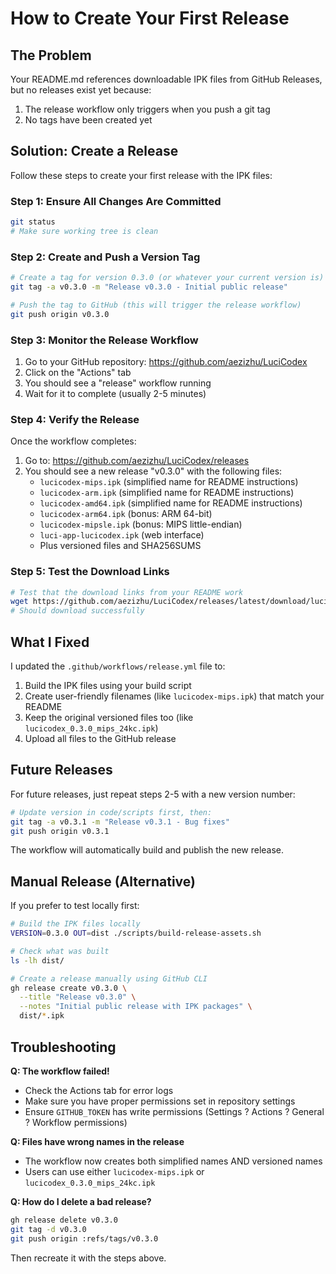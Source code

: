 # How to Create Your First Release

## The Problem

Your README.md references downloadable IPK files from GitHub Releases, but no releases exist yet because:
1. The release workflow only triggers when you push a git tag
2. No tags have been created yet

## Solution: Create a Release

Follow these steps to create your first release with the IPK files:

### Step 1: Ensure All Changes Are Committed

```bash
git status
# Make sure working tree is clean
```

### Step 2: Create and Push a Version Tag

```bash
# Create a tag for version 0.3.0 (or whatever your current version is)
git tag -a v0.3.0 -m "Release v0.3.0 - Initial public release"

# Push the tag to GitHub (this will trigger the release workflow)
git push origin v0.3.0
```

### Step 3: Monitor the Release Workflow

1. Go to your GitHub repository: https://github.com/aezizhu/LuciCodex
2. Click on the "Actions" tab
3. You should see a "release" workflow running
4. Wait for it to complete (usually 2-5 minutes)

### Step 4: Verify the Release

Once the workflow completes:

1. Go to: https://github.com/aezizhu/LuciCodex/releases
2. You should see a new release "v0.3.0" with the following files:
   - `lucicodex-mips.ipk` (simplified name for README instructions)
   - `lucicodex-arm.ipk` (simplified name for README instructions)
   - `lucicodex-amd64.ipk` (simplified name for README instructions)
   - `lucicodex-arm64.ipk` (bonus: ARM 64-bit)
   - `lucicodex-mipsle.ipk` (bonus: MIPS little-endian)
   - `luci-app-lucicodex.ipk` (web interface)
   - Plus versioned files and SHA256SUMS

### Step 5: Test the Download Links

```bash
# Test that the download links from your README work
wget https://github.com/aezizhu/LuciCodex/releases/latest/download/lucicodex-mips.ipk
# Should download successfully
```

## What I Fixed

I updated the `.github/workflows/release.yml` file to:
1. Build the IPK files using your build script
2. Create user-friendly filenames (like `lucicodex-mips.ipk`) that match your README
3. Keep the original versioned files too (like `lucicodex_0.3.0_mips_24kc.ipk`)
4. Upload all files to the GitHub release

## Future Releases

For future releases, just repeat steps 2-5 with a new version number:

```bash
# Update version in code/scripts first, then:
git tag -a v0.3.1 -m "Release v0.3.1 - Bug fixes"
git push origin v0.3.1
```

The workflow will automatically build and publish the new release.

## Manual Release (Alternative)

If you prefer to test locally first:

```bash
# Build the IPK files locally
VERSION=0.3.0 OUT=dist ./scripts/build-release-assets.sh

# Check what was built
ls -lh dist/

# Create a release manually using GitHub CLI
gh release create v0.3.0 \
  --title "Release v0.3.0" \
  --notes "Initial public release with IPK packages" \
  dist/*.ipk
```

## Troubleshooting

**Q: The workflow failed!**
- Check the Actions tab for error logs
- Make sure you have proper permissions set in repository settings
- Ensure `GITHUB_TOKEN` has write permissions (Settings ? Actions ? General ? Workflow permissions)

**Q: Files have wrong names in the release**
- The workflow now creates both simplified names AND versioned names
- Users can use either `lucicodex-mips.ipk` or `lucicodex_0.3.0_mips_24kc.ipk`

**Q: How do I delete a bad release?**
```bash
gh release delete v0.3.0
git tag -d v0.3.0
git push origin :refs/tags/v0.3.0
```
Then recreate it with the steps above.
